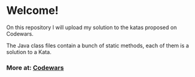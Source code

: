 # **Welcome!**

On this repository I will upload my solution to the katas proposed on Codewars.

The Java class files contain a bunch of static methods, each of them is a solution to a Kata.

### More at: [Codewars](https://www.codewars.com)